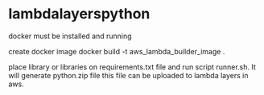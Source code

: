 # lambdalayerspython

docker must be installed and running

create docker image
docker build -t aws_lambda_builder_image .

place library or libraries on requirements.txt file and run script runner.sh. It will generate python.zip file this file can be uploaded to lambda layers in aws.
